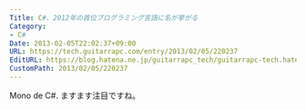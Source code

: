```yaml
---
Title: C#、2012年の首位プログラミング言語に名が挙がる
Category:
- C#
Date: 2013-02-05T22:02:37+09:00
URL: https://tech.guitarrapc.com/entry/2013/02/05/220237
EditURL: https://blog.hatena.ne.jp/guitarrapc_tech/guitarrapc-tech.hatenablog.com/atom/entry/11696248318757675426
CustomPath: 2013/02/05/220237
---
```


Mono de C#. ますます注目ですね。
